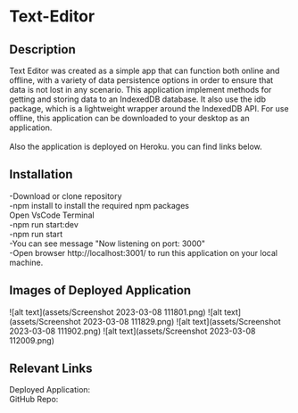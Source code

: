 # Text-Editor

## Description 

Text Editor was created as a simple app that can function both online and offline, with a variety of data persistence options in order to ensure that data is not lost in any scenario. This application implement methods for getting and storing data to an IndexedDB database. It also use the idb package, which is a lightweight wrapper around the IndexedDB API. For use offline, this application can be downloaded to your desktop as an application.<br>
<br>
Also the application is deployed on Heroku. you can find links below.
<br>

## Installation

-Download or clone repository<br>
-npm install to install the required npm packages<br>
Open VsCode Terminal<br>
-npm run start:dev<br>
-npm run start<br>
-You can see message "Now listening on port: 3000"<br>
-Open browser http://localhost:3001/ to run this application on your local machine.<br>

## Images of Deployed Application
![alt text](assets/Screenshot 2023-03-08 111801.png)
![alt text](assets/Screenshot 2023-03-08 111829.png)
![alt text](assets/Screenshot 2023-03-08 111902.png)
![alt text](assets/Screenshot 2023-03-08 112009.png)





## Relevant Links<br>

Deployed Application:
<br>
GitHub Repo:
